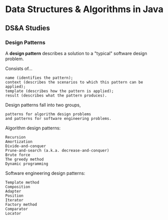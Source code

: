 # Data Structures & Algorithms in Java

## DS&A Studies

### Design Patterns
A **design pattern** describes a solution to a "typical" software design problem.

Consists of...

    name (identifies the pattern);
    context (describes the scenarios to which this pattern can be applied);
    template (describes how the pattern is applied);
    result (describes what the pattern produces).

Design patterns fall into two groups,

    patterns for algorithm design problems
    and patterns for software engineering problems.

Algorithm design patterns:

    Recursion
    Amortization
    Divide-and-conquer
    Prune-and-search (a.k.a. decrease-and-conquer)
    Brute force
    The greedy method
    Dynamic programming

Software engineering design patterns:

    Template method
    Composition
    Adapter
    Position
    Iterator
    Factory method
    Comparator
    Locator

